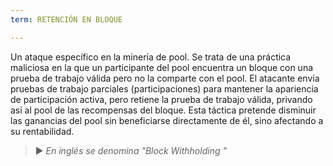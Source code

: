```yaml
---
term: RETENCIÓN EN BLOQUE

---
```

Un ataque específico en la minería de pool. Se trata de una práctica maliciosa en la que un participante del pool encuentra un bloque con una prueba de trabajo válida pero no la comparte con el pool. El atacante envía pruebas de trabajo parciales (participaciones) para mantener la apariencia de participación activa, pero retiene la prueba de trabajo válida, privando así al pool de las recompensas del bloque. Esta táctica pretende disminuir las ganancias del pool sin beneficiarse directamente de él, sino afectando a su rentabilidad.

> ► *En inglés se denomina "Block Withholding "*